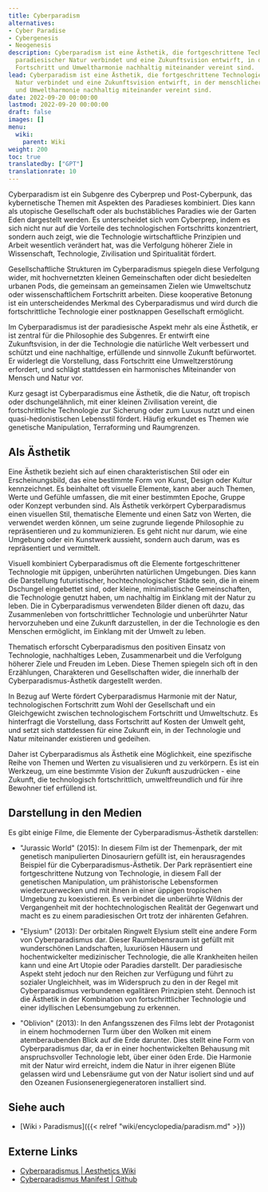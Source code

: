 ```yaml
---
title: Cyberparadism
alternatives:
- Cyber Paradise
- Cybergenesis
- Neogenesis
description: Cyberparadism ist eine Ästhetik, die fortgeschrittene Technologie mit
  paradiesischer Natur verbindet und eine Zukunftsvision entwirft, in der menschlicher
  Fortschritt und Umweltharmonie nachhaltig miteinander vereint sind.
lead: Cyberparadism ist eine Ästhetik, die fortgeschrittene Technologie mit paradiesischer
  Natur verbindet und eine Zukunftsvision entwirft, in der menschlicher Fortschritt
  und Umweltharmonie nachhaltig miteinander vereint sind.
date: 2022-09-20 00:00:00
lastmod: 2022-09-20 00:00:00
draft: false
images: []
menu:
  wiki:
    parent: Wiki
weight: 200
toc: true
translatedby: ["GPT"]
translationrate: 10
---
```


Cyberparadism ist ein Subgenre des Cyberprep und Post-Cyberpunk, das kybernetische Themen mit Aspekten des Paradieses kombiniert. Dies kann als utopische Gesellschaft oder als buchstäbliches Paradies wie der Garten Eden dargestellt werden. Es unterscheidet sich vom Cyberprep, indem es sich nicht nur auf die Vorteile des technologischen Fortschritts konzentriert, sondern auch zeigt, wie die Technologie wirtschaftliche Prinzipien und Arbeit wesentlich verändert hat, was die Verfolgung höherer Ziele in Wissenschaft, Technologie, Zivilisation und Spiritualität fördert.

Gesellschaftliche Strukturen im Cyberparadismus spiegeln diese Verfolgung wider, mit hochvernetzten kleinen Gemeinschaften oder dicht besiedelten urbanen Pods, die gemeinsam an gemeinsamen Zielen wie Umweltschutz oder wissenschaftlichem Fortschritt arbeiten. Diese kooperative Betonung ist ein unterscheidendes Merkmal des Cyberparadismus und wird durch die fortschrittliche Technologie einer postknappen Gesellschaft ermöglicht.

Im Cyberparadismus ist der paradiesische Aspekt mehr als eine Ästhetik, er ist zentral für die Philosophie des Subgenres. Er entwirft eine Zukunftsvision, in der die Technologie die natürliche Welt verbessert und schützt und eine nachhaltige, erfüllende und sinnvolle Zukunft befürwortet. Er widerlegt die Vorstellung, dass Fortschritt eine Umweltzerstörung erfordert, und schlägt stattdessen ein harmonisches Miteinander von Mensch und Natur vor.

Kurz gesagt ist Cyberparadismus eine Ästhetik, die die Natur, oft tropisch oder dschungelähnlich, mit einer kleinen Zivilisation vereint, die fortschrittliche Technologie zur Sicherung oder zum Luxus nutzt und einen quasi-hedonistischen Lebensstil fördert. Häufig erkundet es Themen wie genetische Manipulation, Terraforming und Raumgrenzen.

## Als Ästhetik

Eine Ästhetik bezieht sich auf einen charakteristischen Stil oder ein Erscheinungsbild, das eine bestimmte Form von Kunst, Design oder Kultur kennzeichnet. Es beinhaltet oft visuelle Elemente, kann aber auch Themen, Werte und Gefühle umfassen, die mit einer bestimmten Epoche, Gruppe oder Konzept verbunden sind. Als Ästhetik verkörpert Cyberparadismus einen visuellen Stil, thematische Elemente und einen Satz von Werten, die verwendet werden können, um seine zugrunde liegende Philosophie zu repräsentieren und zu kommunizieren. Es geht nicht nur darum, wie eine Umgebung oder ein Kunstwerk aussieht, sondern auch darum, was es repräsentiert und vermittelt.

Visuell kombiniert Cyberparadismus oft die Elemente fortgeschrittener Technologie mit üppigen, unberührten natürlichen Umgebungen. Dies kann die Darstellung futuristischer, hochtechnologischer Städte sein, die in einem Dschungel eingebettet sind, oder kleine, minimalistische Gemeinschaften, die Technologie genutzt haben, um nachhaltig im Einklang mit der Natur zu leben. Die in Cyberparadismus verwendeten Bilder dienen oft dazu, das Zusammenleben von fortschrittlicher Technologie und unberührter Natur hervorzuheben und eine Zukunft darzustellen, in der die Technologie es den Menschen ermöglicht, im Einklang mit der Umwelt zu leben.

Thematisch erforscht Cyberparadismus den positiven Einsatz von Technologie, nachhaltiges Leben, Zusammenarbeit und die Verfolgung höherer Ziele und Freuden im Leben. Diese Themen spiegeln sich oft in den Erzählungen, Charakteren und Gesellschaften wider, die innerhalb der Cyberparadismus-Ästhetik dargestellt werden.

In Bezug auf Werte fördert Cyberparadismus Harmonie mit der Natur, technologischen Fortschritt zum Wohl der Gesellschaft und ein Gleichgewicht zwischen technologischem Fortschritt und Umweltschutz. Es hinterfragt die Vorstellung, dass Fortschritt auf Kosten der Umwelt geht, und setzt sich stattdessen für eine Zukunft ein, in der Technologie und Natur miteinander existieren und gedeihen.

Daher ist Cyberparadismus als Ästhetik eine Möglichkeit, eine spezifische Reihe von Themen und Werten zu visualisieren und zu verkörpern. Es ist ein Werkzeug, um eine bestimmte Vision der Zukunft auszudrücken - eine Zukunft, die technologisch fortschrittlich, umweltfreundlich und für ihre Bewohner tief erfüllend ist.

## Darstellung in den Medien

Es gibt einige Filme, die Elemente der Cyberparadismus-Ästhetik darstellen:

- "Jurassic World" (2015): In diesem Film ist der Themenpark, der mit genetisch manipulierten Dinosauriern gefüllt ist, ein herausragendes Beispiel für die Cyberparadismus-Ästhetik. Der Park repräsentiert eine fortgeschrittene Nutzung von Technologie, in diesem Fall der genetischen Manipulation, um prähistorische Lebensformen wiederzuerwecken und mit ihnen in einer üppigen tropischen Umgebung zu koexistieren. Es verbindet die unberührte Wildnis der Vergangenheit mit der hochtechnologischen Realität der Gegenwart und macht es zu einem paradiesischen Ort trotz der inhärenten Gefahren.

- "Elysium" (2013): Der orbitalen Ringwelt Elysium stellt eine andere Form von Cyberparadismus dar. Dieser Raumlebensraum ist gefüllt mit wunderschönen Landschaften, luxuriösen Häusern und hochentwickelter medizinischer Technologie, die alle Krankheiten heilen kann und eine Art Utopie oder Paradies darstellt. Der paradiesische Aspekt steht jedoch nur den Reichen zur Verfügung und führt zu sozialer Ungleichheit, was im Widerspruch zu den in der Regel mit Cyberparadismus verbundenen egalitären Prinzipien steht. Dennoch ist die Ästhetik in der Kombination von fortschrittlicher Technologie und einer idyllischen Lebensumgebung zu erkennen.

- "Oblivion" (2013): In den Anfangsszenen des Films lebt der Protagonist in einem hochmodernen Turm über den Wolken mit einem atemberaubenden Blick auf die Erde darunter. Dies stellt eine Form von Cyberparadismus dar, da er in einer hochentwickelten Behausung mit anspruchsvoller Technologie lebt, über einer öden Erde. Die Harmonie mit der Natur wird erreicht, indem die Natur in ihrer eigenen Blüte gelassen wird und Lebensräume gut von der Natur isoliert sind und auf den Ozeanen Fusionsenergiegeneratoren installiert sind.

## Siehe auch

- [Wiki › Paradismus]({{< relref "wiki/encyclopedia/paradism.md" >}})

## Externe Links

- [Cyberparadismus | Aesthetics Wiki](https://aesthetics.fandom.com/wiki/Cyberparadism)
- [Cyberparadismus Manifest | Github](https://github.com/zarazinsfuss/cyberparadism-manifesto/blob/main/README.md)

